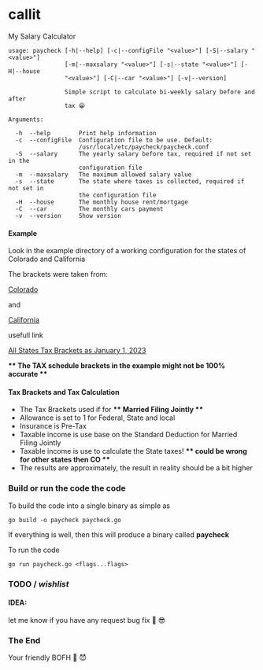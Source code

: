 # callit
My Salary Calculator

```
usage: paycheck [-h|--help] [-c|--configFile "<value>"] [-S|--salary "<value>"]
                [-m|--maxsalary "<value>"] [-s|--state "<value>"] [-H|--house
                "<value>"] [-C|--car "<value>"] [-v|--version]

                Simple script to calculate bi-weekly salary before and after
                tax 😁

Arguments:

  -h  --help        Print help information
  -c  --configFile  Configuration file to be use. Default:
                    /usr/local/etc/paycheck/paycheck.conf
  -S  --salary      The yearly salary before tax, required if not set in the
                    configuration file
  -m  --maxsalary   The maximum allowed salary value
  -s  --state       The state where taxes is collected, required if not set in
                    the configuration file
  -H  --house       The monthly house rent/mortgage
  -C  --car         The monthly cars payment
  -v  --version     Show version
```

#### Example
Look in the example directory of a working configuration for the states of Colorado and California 

The brackets were taken from: 

[Colorado](https://leg.colorado.gov/agencies/legislative-council-staff/individual-income-tax%C2%A0) 

and 

[California](https://www.ftb.ca.gov/forms/2022/2022-540-tax-rate-schedules.pdf) 

usefull link 

[All States Tax Brackets as January 1, 2023](https://taxfoundation.org/state-income-tax-rates-2023/) 

__** The TAX schedule brackets in the example might not be 100% accurate  **__

#### Tax Brackets and Tax Calculation
- The Tax Brackets used if for __** Married Filing Jointly **__
- Allowance is set to 1 for Federal, State and local 
- Insurance is Pre-Tax 
- Taxable income is use base on the Standard Deduction for Married Filing Jointly 
- Taxable income is use to calculate the State taxes! __** could be wrong for other states then CO **__
- The results are approximately, the result in reality should be a bit higher 


### Build or run the code the code
To build the code into a single binary as simple as
```
go build -o paycheck paycheck.go
```
If everything is well, then this will produce a binary called **paycheck** 

To run the code
```
go run paycheck.go <flags...flags>
```


### TODO / *wishlist*


#### IDEA:
let me know if you have any request bug fix 👻 😎


### The End
Your friendly BOFH 🦄 😈          
